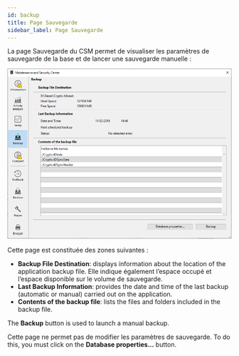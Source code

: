```yaml
---
id: backup
title: Page Sauvegarde
sidebar_label: Page Sauvegarde
---
```


La page Sauvegarde du CSM permet de visualiser les paramètres de sauvegarde de la base et de lancer une sauvegarde manuelle :

![](../assets/en/MSC/msc_Backup.png)

Cette page est constituée des zones suivantes :

- **Backup File Destination**: displays information about the location of the application backup file. Elle indique également l’espace occupé et l’espace disponible sur le volume de sauvegarde.
- **Last Backup Information**: provides the date and time of the last backup (automatic or manual) carried out on the application.
- **Contents of the backup file**: lists the files and folders included in the backup file.

The **Backup** button is used to launch a manual backup.

Cette page ne permet pas de modifier les paramètres de sauvegarde. To do this, you must click on the **Database properties...** button.
